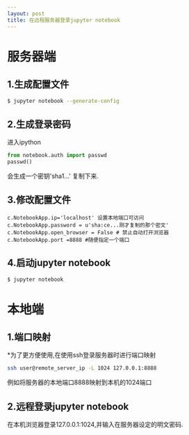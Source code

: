 ```yaml
---
layout: post
title: 在远程服务器登录jupyter notebook
---
```


# 服务器端

## 1.生成配置文件

```bash
$ jupyter notebook --generate-config
```

<!--readmore-->

## 2.生成登录密码

进入ipython

```python
from notebook.auth import passwd
passwd()
```

会生成一个密钥'sha1...' 复制下来.

## 3.修改配置文件

```
c.NotebookApp.ip='localhost' 设置本地端口可访问
c.NotebookApp.password = u'sha:ce...刚才复制的那个密文'
c.NotebookApp.open_browser = False # 禁止自动打开浏览器
c.NotebookApp.port =8888 #随便指定一个端口
```

## 4.启动jupyter notebook

```bash
$ jupyter notebook
```

# 本地端

## 1.端口映射

*为了更方便使用,在使用ssh登录服务器时进行端口映射

```bash
ssh user@remote_server_ip -L 1024 127.0.0.1:8888
```

例如将服务器的本地端口8888映射到本机的1024端口

## 2.远程登录jupyter notebook

在本机浏览器登录127.0.0.1:1024,并输入在服务器设定的明文密码.